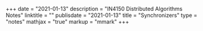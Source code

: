 +++
date = "2021-01-13"
description = "IN4150 Distributed Algorithms Notes"
linktitle = ""
publisdate = "2021-01-13"
title = "Synchronizers"
type = "notes"
mathjax = "true"
markup = "mmark"
+++

